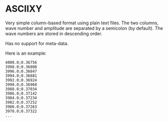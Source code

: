 # ASCIIXY

Very simple column-based format using plain text files. The two columns,
wave number and amplitude are separated by a semicolon (by default).
The wave numbers are stored in descending order.

Has no support for meta-data.

Here is an example:

```
4000.0;0.36756
3998.0;0.36808
3996.0;0.36847
3994.0;0.36881
3992.0;0.36924
3990.0;0.36968
3988.0;0.37034
3986.0;0.37142
3984.0;0.37234
3982.0;0.37252
3980.0;0.37263
3978.0;0.37322
...
```
